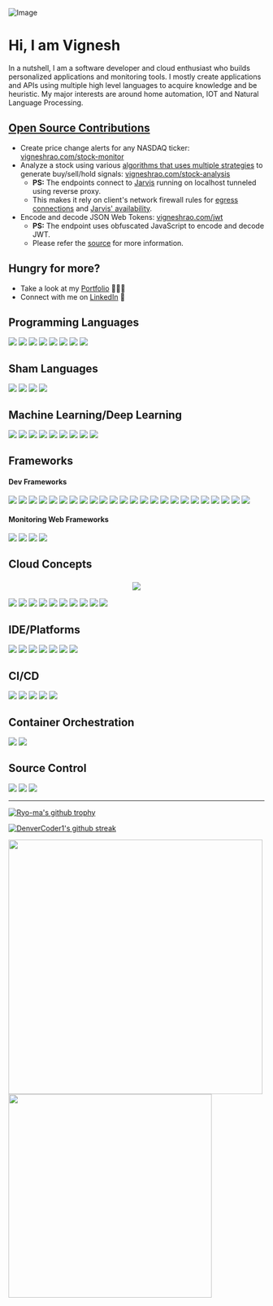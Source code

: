 
<!-- ![Image](https://user-images.githubusercontent.com/38729644/208155842-b2d1fe4f-8b06-4633-a8ad-6892f3f24f52.png) -->
<!-- ![Image](https://user-images.githubusercontent.com/38729644/208155920-889abfb1-78b6-4327-a053-15f3630f5bb5.png) -->
<!-- https://github.com/badges/shields/blob/master/doc/logos.md -->
![Image](https://user-images.githubusercontent.com/38729644/208155905-f2d3e7f2-a545-4d94-a38c-6685f6bb50f8.png)

# Hi, I am Vignesh

In a nutshell, I am a software developer and cloud enthusiast who builds personalized applications and monitoring tools. I mostly create applications and APIs using multiple high level languages to acquire knowledge and be heuristic. My major interests are around home automation, IOT and Natural Language Processing.

## [Open Source Contributions](https://opensource.guide/how-to-contribute/)
- Create price change alerts for any NASDAQ ticker: [vigneshrao.com/stock-monitor](https://vigneshrao.com/stock-monitor)
- Analyze a stock using various [algorithms that uses multiple strategies](https://github.com/thevickypedia/trading-algorithm) to generate buy/sell/hold signals: [vigneshrao.com/stock-analysis](https://vigneshrao.com/stock-analysis)
  - **PS:** The endpoints connect to [Jarvis](https://github.com/thevickypedia/Jarvis) running on localhost tunneled using reverse proxy.
  - This makes it rely on client's network firewall rules for [egress connections](https://ngrok.com/docs/guides/running-behind-firewalls) and [Jarvis' availability](https://jarvis-health.vigneshrao.com/).
- Encode and decode JSON Web Tokens: [vigneshrao.com/jwt](https://vigneshrao.com/jwt)
  - **PS:** The endpoint uses obfuscated JavaScript to encode and decode JWT.
  - Please refer the [source](https://github.com/thevickypedia/jwt) for more information.

## Hungry for more?
- Take a look at my <a href="https://vigneshrao.com/"> Portfolio</a> 👨🏻‍💻
- Connect with me on <a href="https://www.linkedin.com/in/vignesh-sivanandha-rao/">LinkedIn</a> 💼

[//]: # (<img src="https://img.shields.io/badge/Open_Source-%23F05032.svg?style=for-the-badge&logo=open-source-initiative&logoColor=white">)

## Programming Languages
<p>
    <img src="https://img.shields.io/badge/Python-3776AB?style=for-the-badge&logo=python&logoColor=white"/>
    <img src="https://img.shields.io/badge/Java-ED8B00?style=for-the-badge"/>
    <img src="https://img.shields.io/badge/Rust-000000?style=for-the-badge&logo=rust&logoColor=orange"/>
    <img src="https://img.shields.io/badge/Processing-006699?style=for-the-badge&logo=processingfoundation&logoColor=white"/>
    <img src="https://img.shields.io/badge/Scala-DC322F?style=for-the-badge&logo=scala&logoColor=white"/>
    <img src="https://img.shields.io/badge/C%2B%2B-00599C?style=for-the-badge&logo=c%2B%2B&logoColor=white"/>
    <img src="https://img.shields.io/badge/C-A8B9CC?style=for-the-badge&logo=c&logoColor=white"/>
    <img src="https://img.shields.io/badge/Apple_Script-000000?style=for-the-badge&logo=apple&logoColor=white"/>
</p>

## Sham Languages
<p>
    <img src="https://img.shields.io/badge/HTML5-E34F26?style=for-the-badge&logo=html5&logoColor=white"/>
    <img src="https://img.shields.io/badge/CSS-%231572B6.svg?style=for-the-badge&logo=css3&logoColor=white">
    <img src="https://img.shields.io/badge/JavaScript-F7DF1E?style=for-the-badge&logo=javascript&logoColor=black"/>
    <img src="https://img.shields.io/badge/Shell-20232A?style=for-the-badge&logo=powershell&logoColor=white"/>
</p>

## Machine Learning/Deep Learning
<p>
    <img src="https://img.shields.io/badge/TensorFlow-FF6F00?style=for-the-badge&logo=TensorFlow&logoColor=white"/>
    <img src="https://img.shields.io/badge/OpenCV-27338e?style=for-the-badge&logo=OpenCV&logoColor=white"/>
    <img src="https://img.shields.io/badge/scikit_learn-F7931E?style=for-the-badge&logo=scikit-learn&logoColor=white"/>
    <img src="https://img.shields.io/badge/pytorch-EE4C2C?style=for-the-badge&logo=pytorch&logoColor=white"/>
    <img src="https://img.shields.io/badge/Keras-D00000?style=for-the-badge&logo=keras&logoColor=white"/>
    <img src="https://img.shields.io/badge/numpy-013243?style=for-the-badge&logo=numpy&logoColor=white"/>
    <img src="https://img.shields.io/badge/pandas-150458?style=for-the-badge&logo=pandas&logoColor=white"/>
    <img src="https://img.shields.io/badge/IBM-Watson-BE95FF?style=for-the-badge&logo=ibmwatson&logoColor=white"/>
    <img src="https://img.shields.io/badge/OpenCV-5C3EE8?style=for-the-badge&logo=opencv&logoColor=white"/>
</p>

## Frameworks
#### Dev Frameworks
<p>
    <img src="https://img.shields.io/badge/Actix-000?style=for-the-badge&logo=actix&logoColor=white">
    <img src="https://img.shields.io/badge/FastAPI-%2300C4CC.svg?style=for-the-badge&logo=fastapi&logoColor=white">
    <img src="https://img.shields.io/badge/spring-%2343853D.svg?style=for-the-badge&logo=spring&logoColor=white">
    <img src="https://img.shields.io/badge/Django-092E20?style=for-the-badge&logo=django&logoColor=white"/>
    <img src="https://img.shields.io/badge/Flask-000000?style=for-the-badge&logo=flask&logoColor=white"/>
    <img src="https://img.shields.io/badge/PyTest-0A9EDC.svg?style=for-the-badge&logo=pytest&logoColor=white">
    <img src="https://img.shields.io/badge/node.js-%23430098?style=for-the-badge&logo=node.js&logoColor=white"/>
    <img src="https://img.shields.io/badge/Bootstrap-593D88.svg?style=for-the-badge&logo=bootstrap&logoColor=white">
    <img src="https://img.shields.io/badge/React-61DAFB?style=for-the-badge&logo=react&logoColor=white"/>
    <img src="https://img.shields.io/badge/Apache_Tomcat-4053D6.svg?style=for-the-badge&logo=apachetomcat&logoColor=white">
    <img src="https://img.shields.io/badge/AIOHTTP-2C5BB4.svg?style=for-the-badge&logo=aiohttp&logoColor=white">
    <img src="https://img.shields.io/badge/OpenVPN-EA7E20.svg?style=for-the-badge&logo=OpenVPN&logoColor=white">
    <img src="https://img.shields.io/badge/Palo_Alto-83DA77.svg?style=for-the-badge&logo=paloaltosoftware&logoColor=white">
    <img src="https://img.shields.io/badge/SQLite-003B57.svg?style=for-the-badge&logo=sqlite&logoColor=white">
    <img src="https://img.shields.io/badge/Azure_DevOps-0078D7.svg?style=for-the-badge&logo=azuredevops&logoColor=white">
    <img src="https://img.shields.io/badge/Helm-0F1689.svg?style=for-the-badge&logo=helm&logoColor=white">
    <img src="https://img.shields.io/badge/JWT-000000?style=for-the-badge&logo=jsonwebtokens&logoColor=white"/>
    <img src="https://img.shields.io/badge/Pre-Commit-FAB040?style=for-the-badge&logo=pre-commit&logoColor=white"/>
    <img src="https://img.shields.io/badge/Roku-662D91?style=for-the-badge&logo=roku&logoColor=white"/>
    <img src="https://img.shields.io/badge/Selenium-43B02A?style=for-the-badge&logo=selenium&logoColor=white"/>
    <img src="https://img.shields.io/badge/Serverless-FD5750?style=for-the-badge&logo=serverless&logoColor=white"/>
    <img src="https://img.shields.io/badge/Swagger-85EA2D?style=for-the-badge&logo=swagger&logoColor=white"/>
    <img src="https://img.shields.io/badge/Jinja-B41717?style=for-the-badge&logo=jinja&logoColor=fff"/>
    <img src="https://img.shields.io/badge/.ENV-ECD53F?style=for-the-badge&logo=dotenv&logoColor=000"/>
</p>

#### Monitoring Web Frameworks
<p>
    <img src="https://img.shields.io/badge/Splunk-000000.svg?style=for-the-badge&logo=splunk&logoColor=white">
    <img src="https://img.shields.io/badge/NewRelic-008C99.svg?style=for-the-badge&logo=newrelic&logoColor=white">
    <img src="https://img.shields.io/badge/Datadog-632CA6.svg?style=for-the-badge&logo=datadog&logoColor=white">
    <img src="https://img.shields.io/badge/Grafana-F46800.svg?style=for-the-badge&logo=grafana&logoColor=white">
</p>

## Cloud Concepts
<h3 align="center"><img src="https://img.shields.io/badge/AWS-232F3E.svg?style=for-the-badge&logo=amazonaws&logoColor=white"></h3>
<p>
    <img src="https://img.shields.io/badge/Lambda-FF9900.svg?style=for-the-badge&logo=awslambda&logoColor=white">
    <img src="https://img.shields.io/badge/DynamoDB-4053D6.svg?style=for-the-badge&logo=amazondynamodb&logoColor=white">
    <img src="https://img.shields.io/badge/S3-569A31.svg?style=for-the-badge&logo=amazons3&logoColor=white">
    <img src="https://img.shields.io/badge/EC2-FF6F00.svg?style=for-the-badge&logo=amazonec2&logoColor=white">
    <img src="https://img.shields.io/badge/SQS-3775A9.svg?style=for-the-badge&logo=amazonsqs&logoColor=white">
    <img src="https://img.shields.io/badge/ECS-FF6F00.svg?style=for-the-badge&logo=amazonecs&logoColor=white">
    <img src="https://img.shields.io/badge/RDS-527FFF.svg?style=for-the-badge&logo=amazonrds&logoColor=white">
    <img src="https://img.shields.io/badge/CloudWatch-CA4245.svg?style=for-the-badge&logo=amazoncloudwatch&logoColor=white">
    <img src="https://img.shields.io/badge/API-Gateway-44A833.svg?style=for-the-badge&logo=amazonapigateway&logoColor=white">
    <img src="https://img.shields.io/badge/Fargate-FF9900.svg?style=for-the-badge&logo=awsfargate&logoColor=white">
</p>

## IDE/Platforms
<p>
    <img src="https://img.shields.io/badge/PyCharm-000000?style=for-the-badge&logo=pycharm&logoColor=white"/>
    <img src="https://img.shields.io/badge/Jupyter-F37626?style=for-the-badge&logo=jupyter&logoColor=white"/>
    <img src="https://img.shields.io/badge/Anaconda-44A833?style=for-the-badge&logo=anaconda&logoColor=white"/>
    <img src="https://img.shields.io/badge/IntelliJ-000000?style=for-the-badge&logo=intellijidea&logoColor=white"/>
    <img src="https://img.shields.io/badge/Spyder-IDE-FF0000?style=for-the-badge&logo=spyderide&logoColor=white"/>
    <img src="https://img.shields.io/badge/GoogleColab-F9AB00?style=for-the-badge&logo=googlecolab&logoColor=white"/>
    <img src="https://img.shields.io/badge/Rust-Rover-F37626?style=for-the-badge&logo=rust&logoColor=white"/>
</p>

## CI/CD
<p>
    <img src="https://img.shields.io/badge/GitHub-Actions-2088FF.svg?style=for-the-badge&logo=github-actions&logoColor=white">
    <img src="https://img.shields.io/badge/Jenkins-000000?style=for-the-badge&logo=jenkins&logoColor=white"/>
    <img src="https://img.shields.io/badge/Spinnaker-139BB4.svg?style=for-the-badge&logo=spinnaker&logoColor=white">
    <img src="https://img.shields.io/badge/Bamboo-0052CC.svg?style=for-the-badge&logo=bamboo&logoColor=white">
    <img src="https://img.shields.io/badge/AWS-CodeBuild-F37626.svg?style=for-the-badge&logo=amazon&logoColor=white">
</p>

## Container Orchestration
<p>
    <img src="https://img.shields.io/badge/Docker-%23404d59.svg?style=for-the-badge&logo=docker&logoColor=white">
    <img src="https://img.shields.io/badge/Kubernetes-%23007ACC.svg?style=for-the-badge&logo=kubernetes&logoColor=white">
</p>

## Source Control
<p>
    <img src="https://img.shields.io/badge/GitHub-%23121011.svg?style=for-the-badge&logo=github&logoColor=white">
    <img src="https://img.shields.io/badge/Pypi-3775A9?style=for-the-badge&logo=pypi&logoColor=white"/>
    <img src="https://img.shields.io/badge/Gitlab-FC6D26?style=for-the-badge&logo=gitlab&logoColor=white"/>
</p>

---

<!-- <img src="https://user-images.githubusercontent.com/38729644/88803242-cb449300-d171-11ea-9dbd-ba42e806fa8c.png" width="400" height="150" alt="git logo"> -->

[![Ryo-ma's github trophy](https://github-profile-trophy.vercel.app/?username=thevickypedia&row=1&theme=onedark)](https://github.com/ryo-ma/github-profile-trophy)

[![DenverCoder1's github streak](https://github-readme-streak-stats.herokuapp.com/?user=thevickypedia&theme=blue-green)](https://github.com/DenverCoder1/github-readme-streak-stats)

<a href="https://vigneshrao.com/projects">
<img src="https://github-readme-stats.vercel.app/api/?username=thevickypedia&count_private=true&show_icons=true&theme=dark" width="500">
</a>
<a href="https://vigneshrao.com/projects">
<img src="https://github-readme-stats.vercel.app/api/top-langs/?username=thevickypedia&count_private=true&langs_count=50&hide=Jupyter%20Notebook,Makefile,Batchfile,Less,Ruby,CMake,HTML,CSS,SCSS,JavaScript&layout=donut-vertical&theme=dark" width="400">
</a>
